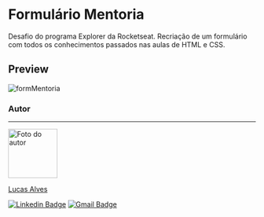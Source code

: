 # Formulário Mentoria
Desafio do programa Explorer da Rocketseat. Recriação de um formulário com todos os conhecimentos passados nas aulas de HTML e CSS.


## Preview

![formMentoria](./form.gif)


### Autor
---

<a href="#">
 <img src="https://media.licdn.com/dms/image/C4E03AQEmwErf5xKp4A/profile-displayphoto-shrink_200_200/0/1641756854608?e=1685577600&v=beta&t=dIN7hyhLgrSDJuMDqrwS4zouNkS4CqnnAPs6YUe1ixA" width="100px;" alt="Foto do autor"/>
 <br />
 <p>Lucas Alves</p></a>
 
[![Linkedin Badge](https://img.shields.io/badge/-Lucas-blue?style=flat-square&logo=Linkedin&logoColor=white&link=https://www.linkedin.com/in/lucas-alves-conceicao/)](https://www.linkedin.com/in/lucas-alves-conceicao/) 
[![Gmail Badge](https://img.shields.io/badge/-lcsalves1999@gmail.com-c14438?style=flat-square&logo=Gmail&logoColor=white&link=mailto:lcsalves1999@gmail.com)](mailto:lcsalves1999@gmail.com)
